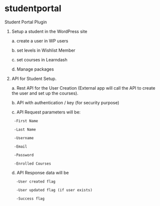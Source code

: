 # studentportal
Student Portal Plugin

  1. Setup a student in the WordPress site 

      a. create a user in WP users

      b. set levels in Wishlist Member

      c. set courses in Learndash

      d. Manage packages

      
  2. API for Student Setup.

      a. Rest API for the User Creation (External app 
         will call the API to create the user and set 
         up the courses).

      b. API with authentication / key (for security
         purpose)

      c. API Request parameters will be:

          -First Name

          -Last Name

          -Username

          -Email

          -Password

          -Enrolled Courses
          
      d. API Response data will be

           -User created flag

           -User updated flag (if user exists)

           -Success flag
